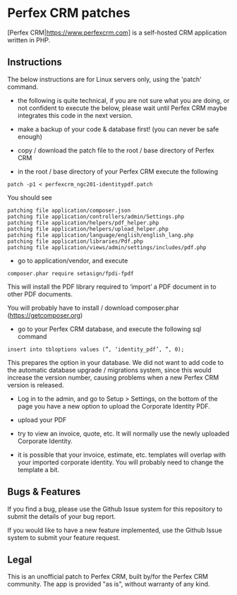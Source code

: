 # Perfex CRM patches

[Perfex CRM|https://www.perfexcrm.com] is a self-hosted CRM application written in PHP. 

## Instructions

The below instructions are for Linux servers only, using the 'patch' command.

* the following is quite technical, if you are not sure what you are doing, or not confident to execute the below, please wait until Perfex CRM maybe integrates this code in the next version.

* make a backup of your code & database first! (you can never be safe enough)

* copy / download the patch file to the root / base directory of Perfex CRM

* in the root / base directory of your Perfex CRM execute the following

```
patch -p1 < perfexcrm_ngc201-identitypdf.patch
```

You should see

```
patching file application/composer.json
patching file application/controllers/admin/Settings.php
patching file application/helpers/pdf_helper.php
patching file application/helpers/upload_helper.php
patching file application/language/english/english_lang.php
patching file application/libraries/Pdf.php
patching file application/views/admin/settings/includes/pdf.php
```

* go to application/vendor, and execute

```
composer.phar require setasign/fpdi-fpdf
```

This will install the PDF library required to ‘import’ a PDF document in to other PDF documents.

You will probably have to install / download composer.phar (https://getcomposer.org)

* go to your Perfex CRM database, and execute the following sql command

```
insert into tbloptions values (”, ‘identity_pdf’, ”, 0);
```

This prepares the option in your database. We did not want to add code to the automatic database upgrade / migrations system, since this would increase the version number, causing problems when a new Perfex CRM version is released.

* Log in to the admin, and go to Setup > Settings, on the bottom of the page you have a new option to upload the Corporate Identity PDF.

* upload your PDF

* try to view an invoice, quote, etc. It will normally use the newly uploaded Corporate Identity.

* it is possible that your invoice, estimate, etc. templates will overlap with your imported corporate identity. You will probably need to change the template a bit.


## Bugs & Features

If you find a bug, please use the Github Issue system for this repository to submit the details of your bug report.

If you would like to have a new feature implemented, use the Github Issue system to submit your feature request.


## Legal

This is an unofficial patch to Perfex CRM, built by/for the Perfex CRM community. The app is provided "as is", without warranty of any kind.



